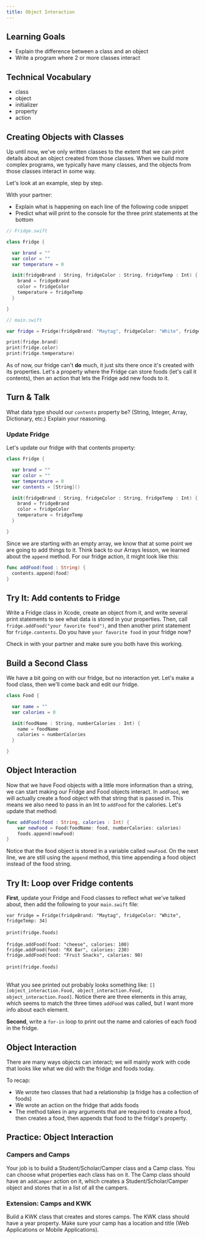 ```yaml
---
title: Object Interaction
---
```


## Learning Goals

* Explain the difference between a class and an object
* Write a program where 2 or more classes interact

## Technical Vocabulary

* class
* object
* initializer
* property
* action

## Creating Objects with Classes

Up until now, we've only written classes to the extent that we can print details about an object created from those classes. When we build more complex programs, we typically have many classes, and the objects from those classes interact in some way.

Let's look at an example, step by step.

With your partner:
- Explain what is happening on each line of the following code snippet
- Predict what will print to the console for the three print statements at the bottom

```swift
// Fridge.swift

class Fridge {

  var brand = ""
  var color = ""
  var temperature = 0

  init(fridgeBrand : String, fridgeColor : String, fridgeTemp : Int) {
    brand = fridgeBrand
    color = fridgeColor
    temperature = fridgeTemp
  }

}
```

```swift
// main.swift

var fridge = Fridge(fridgeBrand: "Maytag", fridgeColor: "White", fridgeTemp: 34)

print(fridge.brand)
print(fridge.color)
print(fridge.temperature)
```

As of now, our fridge can't **do** much, it just sits there once it's created with its properties. Let's a property where the Fridge can store foods (let's call it contents), then an action that lets the Fridge add new foods to it.

<div class="try-it">
  <h2>Turn & Talk</h2>
  <p>What data type should our <code class="try-it-code">contents</code> property be? (String, Integer, Array, Dictionary, etc.) Explain your reasoning.</p>
</div>

### Update Fridge

Let's update our fridge with that contents property:

```swift
class Fridge {

  var brand = ""
  var color = ""
  var temperature = 0
  var contents = [String]()

  init(fridgeBrand : String, fridgeColor : String, fridgeTemp : Int) {
    brand = fridgeBrand
    color = fridgeColor
    temperature = fridgeTemp
  }

}
```

Since we are starting with an empty array, we know that at some point we are going to add things to it. Think back to our Arrays lesson, we learned about the `append` method. For our fridge action, it might look like this:

```swift
func addFood(food : String) {
  contents.append(food)
}
```

<div class="try-it">
  <h2>Try It: Add contents to Fridge</h2>
  <p>Write a Fridge class in Xcode, create an object from it, and write several print statements to see what data is stored in your properties. Then, call <code class="try-it-code">fridge.addFood("your favorite food")</code>, and then another print statement for <code class="try-it-code">fridge.contents</code>. Do you have <code class="try-it-code">your favorite food</code> in your fridge now?</p>
  <p>Check in with your partner and make sure you both have this working.</p>
</div>

## Build a Second Class

We have a bit going on with our fridge, but no interaction yet. Let's make a food class, then we'll come back and edit our fridge.

```swift
class Food {

  var name = ""
  var calories = 0

  init(foodName : String, numberCalories : Int) {
    name = foodName
    calories = numberCalories
  }

}
```

## Object Interaction

Now that we have Food objects with a little more information than a string, we can start making our Fridge and Food objects interact. In `addFood`, we will actually create a food object with that string that is passed in. This means we also need to pass in an Int to `addFood` for the calories. Let's update that method:

```swift
func addFood(food : String, calories : Int) {
    var newFood = Food(foodName: food, numberCalories: calories)
    foods.append(newFood)
}
```

Notice that the food object is stored in a variable called `newFood`. On the next line, we are still using the `append` method, this time appending a food object instead of the food string.

<div class="try-it">
  <h2>Try It: Loop over Fridge contents</h2>
  <p><strong>First</strong>, update your Fridge and Food classes to reflect what we've talked about, then add the following to your <code class="try-it-code">main.swift</code> file:</p>
  <code class="try-it-code">var fridge = Fridge(fridgeBrand: "Maytag", fridgeColor: "White", fridgeTemp: 34)</code>
  <br><br>
  <code class="try-it-code">print(fridge.foods)</code>
  <br><br>
  <code class="try-it-code">fridge.addFood(food: "cheese", calories: 100)</code>
  <br>
  <code class="try-it-code">fridge.addFood(food: "RX Bar", calories: 230)</code>
  <br>
  <code class="try-it-code">fridge.addFood(food: "Fruit Snacks", calories: 90)</code>
  <br><br>
  <code class="try-it-code">print(fridge.foods)</code>
  <br><br>
  <p>What you see printed out probably looks something like: <code class="try-it-code">[]</code> <code class="try-it-code">[object_interaction.Food, object_interaction.Food, object_interaction.Food]</code>. Notice there are three elements in this array, which seems to match the three times <code class="try-it-code">addFood</code> was called, but I want more info about each element.</p>
  <p><strong>Second</strong>, write a <code class="try-it-code">for-in</code> loop to print out the name and calories of each food in the fridge.</p>
</div>

## Object Interaction

There are many ways objects can interact; we will mainly work with code that looks like what we did with the fridge and foods today.

To recap:
- We wrote two classes that had a relationship (a fridge has a collection of foods)
- We wrote an action on the fridge that adds foods
- The method takes in any arguments that are required to create a food, then creates a food, then appends that food to the fridge's property.

<div class="practice">
  <h2>Practice: Object Interaction</h2>
  <h3>Campers and Camps</h3>
  <p>Your job is to build a Student/Scholar/Camper class and a Camp class. You can choose what properties each class has on it. The Camp class should have an <code class="try-it-code">addCamper</code> action on it, which creates a Student/Scholar/Camper object and stores that in a list of all the campers.</p>
  <h3>Extension: Camps and KWK</h3>
  <p>Build a KWK class that creates and stores camps. The KWK class should have a year property. Make sure your camp has a location and title (Web Applications or Mobile Applications).</p>
</div>
